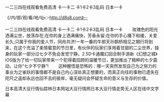一二三四在线观看免费高清
卡一卡二
卡1卡2卡3乱码
日本一卡


《/内/部/观/看/地/址👉http://d8s8.com》--

一二三四在线观看免费高清
卡一卡二
卡1卡2卡3乱码
日本一卡
　　玫瑰色的阳光洒满尘世，放荡存在;在你的身上洒满痛快，芳香永留;在你的手心播下和缓，关爱长久;只属于你我的爱人节，同舟共济!一年一番的牛郎天孙鹊桥相见之期行将到来，在这个充溢了柔情蜜意的节日里，有伙伴的玩家们享用着甘甜的二尘世界，独身的玩家一部分过七夕不免会发觉宁静。2.5D卡通魔幻回合制手游新《幻想之城》iOS版为了给一切玩家带来一个犯得着回顾的温暖节日，更加推出了精粹的七夕震动，让你“七夕不宁静”!
　　这种醒悟是恐怖的：哪一天突然发现自己为之努力的事业为之雀跃的事情都不是自己内心深处真正想要的，而真正向往的事物已遗失在咫尺之遥却永远也回不去的彼岸，毫无疑问会怀疑生命的意义与生存的价值。





日本高清大豆行情仙踪林日本网站大豆行情网日本大豆行情走势无人区在线中文字幕
